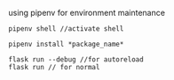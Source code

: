 using pipenv for environment maintenance
```
pipenv shell //activate shell
```
```
pipenv install *package_name*
```
```
flask run --debug //for autoreload
flask run // for normal
```

